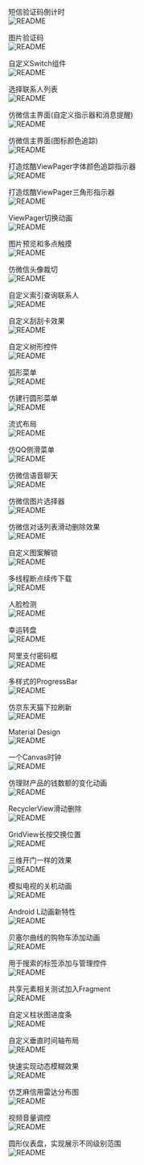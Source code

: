 短信验证码倒计时   
![README](https://github.com/shineflower/AndroidSample/blob/master/screenshots/count_down.gif)

图片验证码   
![README](https://github.com/shineflower/AndroidSample/blob/master/screenshots/image_code.gif)

自定义Switch组件   
![README](https://github.com/shineflower/AndroidSample/blob/master/screenshots/switcher.gif)

选择联系人列表   
![README](https://github.com/shineflower/AndroidSample/blob/master/screenshots/select_contact.gif)

仿微信主界面(自定义指示器和消息提醒)   
![README](https://github.com/shineflower/AndroidSample/blob/master/screenshots/wechat_tab_with_indicator.gif)

仿微信主界面(图标颜色追踪)   
![README](https://github.com/shineflower/AndroidSample/blob/master/screenshots/wechat_tab_without_indicator.gif)

打造炫酷ViewPager字体颜色追踪指示器   
![README](https://github.com/shineflower/AndroidSample/blob/master/screenshots/color_track_tab_indicator.gif)

打造炫酷ViewPager三角形指示器   
![README](https://github.com/shineflower/AndroidSample/blob/master/screenshots/triangle_tab_indicator.gif)

ViewPager切换动画   
![README](https://github.com/shineflower/AndroidSample/blob/master/screenshots/view_pager.gif)

图片预览和多点触摸   
![README](https://github.com/shineflower/AndroidSample/blob/master/screenshots/zoom_image_view.gif)

仿微信头像裁切   
![README](https://github.com/shineflower/AndroidSample/blob/master/screenshots/clip_image_view.gif)

自定义索引查询联系人   
![README](https://github.com/shineflower/AndroidSample/blob/master/screenshots/indexable_contact.gif)

自定义刮刮卡效果   
![README](https://github.com/shineflower/AndroidSample/blob/master/screenshots/scratch_card.gif)

自定义树形控件   
![README](https://github.com/shineflower/AndroidSample/blob/master/screenshots/tree_view.gif)

弧形菜单   
![README](https://github.com/shineflower/AndroidSample/blob/master/screenshots/arc_menu.gif)

仿建行圆形菜单   
![README](https://github.com/shineflower/AndroidSample/blob/master/screenshots/circle_menu.gif)

流式布局   
![README](https://github.com/shineflower/AndroidSample/blob/master/screenshots/flow_layout.png)

仿QQ侧滑菜单   
![README](https://github.com/shineflower/AndroidSample/blob/master/screenshots/qq_sliding_menu.gif)

仿微信语音聊天   
![README](https://github.com/shineflower/AndroidSample/blob/master/screenshots/wechat_recorder.gif)

仿微信图片选择器   
![README](https://github.com/shineflower/AndroidSample/blob/master/screenshots/wechat_image_picker.gif)

仿微信对话列表滑动删除效果   
![README](https://github.com/shineflower/AndroidSample/blob/master/screenshots/wechat_slide.gif)

自定义图案解锁   
![README](https://github.com/shineflower/AndroidSample/blob/master/screenshots/lock_pattern.gif)

多线程断点续传下载   
![README](https://github.com/shineflower/AndroidSample/blob/master/screenshots/multiple_download.gif)

人脸检测   
![README](https://github.com/shineflower/AndroidSample/blob/master/screenshots/face_detect.gif)

幸运转盘   
![README](https://github.com/shineflower/AndroidSample/blob/master/screenshots/lucky_wheel.gif)

阿里支付密码框   
![README](https://github.com/shineflower/AndroidSample/blob/master/screenshots/ali_pay.gif)

多样式的ProgressBar   
![README](https://github.com/shineflower/AndroidSample/blob/master/screenshots/progress_bar.gif)

仿京东天猫下拉刷新   
![README](https://github.com/shineflower/AndroidSample/blob/master/screenshots/jd_tmall_refresh.gif)

Material Design   
![README](https://github.com/shineflower/AndroidSample/blob/master/screenshots/material_design.gif)

一个Canvas时钟   
![README](https://github.com/shineflower/AndroidSample/blob/master/screenshots/clock.png)

仿理财产品的钱数额的变化动画   
![README](https://github.com/shineflower/AndroidSample/blob/master/screenshots/money_animation.gif)

RecyclerView滑动删除   
![README](https://github.com/shineflower/AndroidSample/blob/master/screenshots/slide_delete.gif)

GridView长按交换位置   
![README](https://github.com/shineflower/AndroidSample/blob/master/screenshots/exchange.gif)

三维开门一样的效果   
![README](https://github.com/shineflower/AndroidSample/blob/master/screenshots/open_door_3d.gif)

模拟电视的关机动画   
![README](https://github.com/shineflower/AndroidSample/blob/master/screenshots/turn_off_tv.gif)

Android L动画新特性   
![README](https://github.com/shineflower/AndroidSample/blob/master/screenshots/android_l_animation.gif)

贝塞尔曲线的购物车添加动画   
![README](https://github.com/shineflower/AndroidSample/blob/master/screenshots/shopping_cart.gif)

用于搜索的标签添加与管理控件   
![README](https://github.com/shineflower/AndroidSample/blob/master/screenshots/search_edit_text.gif)

共享元素相关测试加入Fragment   
![README](https://github.com/shineflower/AndroidSample/blob/master/screenshots/share_element_animation.gif)

自定义柱状图进度条   
![README](https://github.com/shineflower/AndroidSample/blob/master/screenshots/progress_linear_layout.gif)

自定义垂直时间轴布局   
![README](https://github.com/shineflower/AndroidSample/blob/master/screenshots/timeline.gif)

快速实现动态模糊效果   
![README](https://github.com/shineflower/AndroidSample/blob/master/screenshots/blur.gif)

仿芝麻信用雷达分布图   
![README](https://github.com/shineflower/AndroidSample/blob/master/screenshots/sesame_credit.png)

视频音量调控   
![README](https://github.com/shineflower/AndroidSample/blob/master/screenshots/volume_control.gif)

圆形仪表盘，实现展示不同级别范围   
![README](https://github.com/shineflower/AndroidSample/blob/master/screenshots/circle_range.gif)
